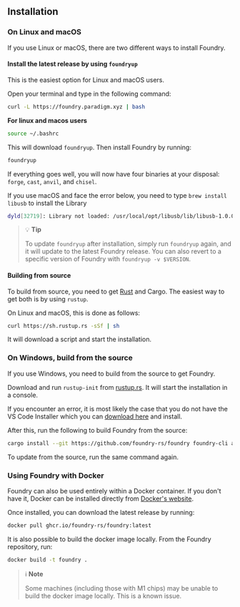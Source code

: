 ## Installation

### On Linux and macOS

If you use Linux or macOS, there are two different ways to install Foundry.

#### Install the latest release by using `foundryup`

This is the easiest option for Linux and macOS users.

Open your terminal and type in the following command:

```sh
curl -L https://foundry.paradigm.xyz | bash
```

**For linux and macos users**

```sh
source ~/.bashrc
```

This will download `foundryup`. Then install Foundry by running:

```sh
foundryup
```

If everything goes well, you will now have four binaries at your disposal: `forge`, `cast`, `anvil`, and `chisel`.

If you use macOS and face the error below, you need to type `brew install libusb` to install the Library

```sh
dyld[32719]: Library not loaded: /usr/local/opt/libusb/lib/libusb-1.0.0.dylib
```

> 💡 **Tip**
>
>To update `foundryup` after installation, simply run `foundryup` again, and it will update to the latest Foundry release. You can also revert to a specific version of Foundry with `foundryup -v $VERSION`.

#### Building from source

To build from source, you need to get [Rust](https://rust-lang.org) and Cargo. The easiest way to get both is by using `rustup`.

On Linux and macOS, this is done as follows:

```sh
curl https://sh.rustup.rs -sSf | sh
```

It will download a script and start the installation.

### On Windows, build from the source

If you use Windows, you need to build from the source to get Foundry.

Download and run `rustup-init` from [rustup.rs](https://win.rustup.rs/x86_64). It will start the installation in a console.

If you encounter an error, it is most likely the case that you do not have the VS Code Installer which you can [download here](https://visualstudio.microsoft.com/downloads/) and install.

After this, run the following to build Foundry from the source:

```sh
cargo install --git https://github.com/foundry-rs/foundry foundry-cli anvil chisel --bins --locked
```

To update from the source, run the same command again.

### Using Foundry with Docker

Foundry can also be used entirely within a Docker container. If you don't have it, Docker can be installed directly from [Docker's website](https://docs.docker.com/get-docker/).

Once installed, you can download the latest release by running:  

```sh
docker pull ghcr.io/foundry-rs/foundry:latest
```

It is also possible to build the docker image locally. From the Foundry repository, run:

```sh
docker build -t foundry .
```

> ℹ️ **Note**
>
> Some machines (including those with M1 chips) may be unable to build the docker image locally. This is a known issue.
